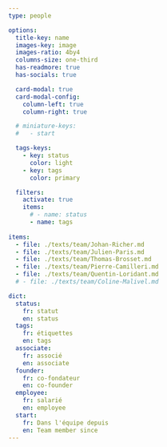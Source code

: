 ```yaml
---
type: people

options:
  title-key: name
  images-key: image
  images-ratio: 4by4
  columns-size: one-third
  has-readmore: true
  has-socials: true

  card-modal: true
  card-modal-config:
    column-left: true
    column-right: true

  # miniature-keys: 
  #   - start

  tags-keys: 
    - key: status
      color: light
    - key: tags
      color: primary

  filters: 
    activate: true
    items: 
      # - name: status
      - name: tags
    
items:
  - file: ./texts/team/Johan-Richer.md
  - file: ./texts/team/Julien-Paris.md
  - file: ./texts/team/Thomas-Brosset.md
  - file: ./texts/team/Pierre-Camilleri.md
  - file: ./texts/team/Quentin-Loridant.md
  # - file: ./texts/team/Coline-Malivel.md

dict:
  status: 
    fr: statut
    en: status
  tags: 
    fr: étiquettes
    en: tags
  associate:
    fr: associé
    en: associate
  founder:
    fr: co-fondateur
    en: co-founder
  employee:
    fr: salarié
    en: employee
  start:
    fr: Dans l'équipe depuis
    en: Team member since
---
```

